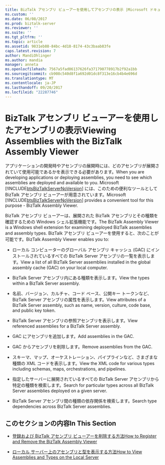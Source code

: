 ```yaml
---
title: BizTalk アセンブリ ビューアーを使用してアセンブリの表示 |Microsoft ドキュメント
ms.custom: ''
ms.date: 06/08/2017
ms.prod: biztalk-server
ms.reviewer: ''
ms.suite: ''
ms.tgt_pltfrm: ''
ms.topic: article
ms.assetid: 9831eb88-84bc-4d18-8174-43c3baab83fe
caps.latest.revision: 7
author: MandiOhlinger
ms.author: mandia
manager: anneta
ms.openlocfilehash: 7567a5fad06137626fa371790778917b2f92a1bb
ms.sourcegitcommit: cb908c540d8f1a692d01dc8f313e16cb4b4e696d
ms.translationtype: MT
ms.contentlocale: ja-JP
ms.lasthandoff: 09/20/2017
ms.locfileid: "22287746"
---
```

# <a name="viewing-assemblies-with-the-biztalk-assembly-viewer"></a><span data-ttu-id="4f767-102">BizTalk アセンブリ ビューアーを使用したアセンブリの表示</span><span class="sxs-lookup"><span data-stu-id="4f767-102">Viewing Assemblies with the BizTalk Assembly Viewer</span></span>
<span data-ttu-id="4f767-103">アプリケーションの開発時やアセンブリの展開時には、どのアセンブリが展開されていて使用可能であるかを表示できる必要があります。</span><span class="sxs-lookup"><span data-stu-id="4f767-103">When you are developing applications or deploying assemblies, you need to see which assemblies are deployed and available to you.</span></span> <span data-ttu-id="4f767-104">Microsoft [!INCLUDE[btsBizTalkServerNoVersion](../includes/btsbiztalkservernoversion-md.md)] には、このための便利なツールとして BizTalk アセンブリ ビューアーが用意されています。</span><span class="sxs-lookup"><span data-stu-id="4f767-104">Microsoft [!INCLUDE[btsBizTalkServerNoVersion](../includes/btsbiztalkservernoversion-md.md)] provides a convenient tool for this purpose - BizTalk Assembly Viewer.</span></span>  
  
 <span data-ttu-id="4f767-105">BizTalk アセンブリ ビューアーは、展開された BizTalk アセンブリとその種類を確認するための Windows シェル拡張機能です。</span><span class="sxs-lookup"><span data-stu-id="4f767-105">The BizTalk Assembly Viewer is a Windows shell extension for examining deployed BizTalk assemblies and assembly types.</span></span> <span data-ttu-id="4f767-106">BizTalk アセンブリ ビューアーを使用すると、次のことが可能です。</span><span class="sxs-lookup"><span data-stu-id="4f767-106">BizTalk Assembly Viewer enables you to:</span></span>  
  
-   <span data-ttu-id="4f767-107">ローカル コンピューターのグローバル アセンブリ キャッシュ (GAC) にインストールされているすべての BizTalk Server アセンブリの一覧を表示します。</span><span class="sxs-lookup"><span data-stu-id="4f767-107">View a list of all BizTalk Server assemblies installed in the global assembly cache (GAC) on your local computer.</span></span>  
  
-   <span data-ttu-id="4f767-108">BizTalk Server アセンブリ内にある種類を表示します。</span><span class="sxs-lookup"><span data-stu-id="4f767-108">View the types within a BizTalk Server assembly.</span></span>  
  
-   <span data-ttu-id="4f767-109">名前、バージョン、カルチャ、コード ベース、公開キー トークンなど、BizTalk Server アセンブリの属性を表示します。</span><span class="sxs-lookup"><span data-stu-id="4f767-109">View attributes of a BizTalk Server assembly, such as name, version, culture, code base, and public key token.</span></span>  
  
-   <span data-ttu-id="4f767-110">BizTalk Server アセンブリの参照アセンブリを表示します。</span><span class="sxs-lookup"><span data-stu-id="4f767-110">View referenced assemblies for a BizTalk Server assembly.</span></span>  
  
-   <span data-ttu-id="4f767-111">GAC にアセンブリを追加します。</span><span class="sxs-lookup"><span data-stu-id="4f767-111">Add assemblies in the GAC.</span></span>  
  
-   <span data-ttu-id="4f767-112">GAC からアセンブリを削除します。</span><span class="sxs-lookup"><span data-stu-id="4f767-112">Remove assemblies from the GAC.</span></span>  
  
-   <span data-ttu-id="4f767-113">スキーマ、マップ、オーケストレーション、パイプラインなど、さまざまな種類の XML コードを表示します。</span><span class="sxs-lookup"><span data-stu-id="4f767-113">View the XML code for various types including schemas, maps, orchestrations, and pipelines.</span></span>  
  
-   <span data-ttu-id="4f767-114">指定したサーバーに展開されているすべての BizTalk Server アセンブリから特定の種類を検索します。</span><span class="sxs-lookup"><span data-stu-id="4f767-114">Search for particular types across all BizTalk Server assemblies deployed on a given server.</span></span>  
  
-   <span data-ttu-id="4f767-115">BizTalk Server アセンブリ間の種類の依存関係を検索します。</span><span class="sxs-lookup"><span data-stu-id="4f767-115">Search type dependencies across BizTalk Server assemblies.</span></span>  
  
## <a name="in-this-section"></a><span data-ttu-id="4f767-116">このセクションの内容</span><span class="sxs-lookup"><span data-stu-id="4f767-116">In This Section</span></span>  
  
-   [<span data-ttu-id="4f767-117">登録および BizTalk アセンブリ ビューアーを削除する方法</span><span class="sxs-lookup"><span data-stu-id="4f767-117">How to Register and Remove the BizTalk Assembly Viewer</span></span>](../core/how-to-register-and-remove-the-biztalk-assembly-viewer.md)  
  
-   [<span data-ttu-id="4f767-118">ローカル サーバー上のアセンブリと型を表示する方法</span><span class="sxs-lookup"><span data-stu-id="4f767-118">How to View Assemblies and Types on the Local Server</span></span>](../core/how-to-view-assemblies-and-types-on-the-local-server.md)